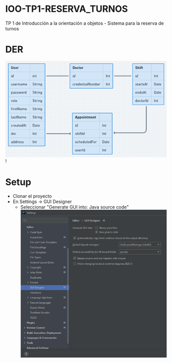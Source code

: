 # IOO-TP1-RESERVA_TURNOS
TP 1 de Introducción a la orientación a objetos - Sistema para la reserva de turnos

# DER
![Project DER](static/der.png)!

# Setup

* Clonar el proyecto
* En Settings -> GUI Designer
  * Seleccionar "Generate GUI into: Java source code"
  ![Project Settings](static/project-settings.png)
